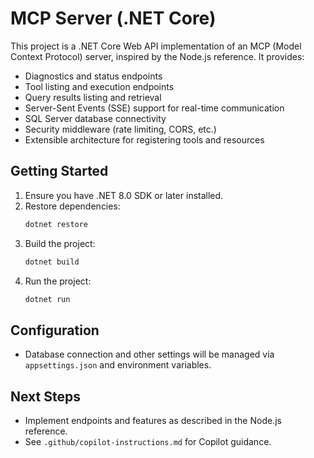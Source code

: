 # MCP Server (.NET Core)

This project is a .NET Core Web API implementation of an MCP (Model Context Protocol) server, inspired by the Node.js reference. It provides:

- Diagnostics and status endpoints
- Tool listing and execution endpoints
- Query results listing and retrieval
- Server-Sent Events (SSE) support for real-time communication
- SQL Server database connectivity
- Security middleware (rate limiting, CORS, etc.)
- Extensible architecture for registering tools and resources

## Getting Started

1. Ensure you have .NET 8.0 SDK or later installed.
2. Restore dependencies:
   ```bash
   dotnet restore
   ```
3. Build the project:
   ```bash
   dotnet build
   ```
4. Run the project:
   ```bash
   dotnet run
   ```

## Configuration
- Database connection and other settings will be managed via `appsettings.json` and environment variables.

## Next Steps
- Implement endpoints and features as described in the Node.js reference.
- See `.github/copilot-instructions.md` for Copilot guidance.

